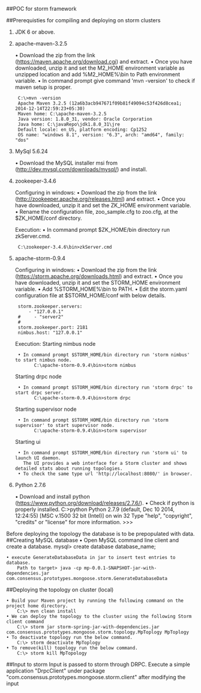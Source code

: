 ##POC for storm framework

##Prerequisties for compiling and deploying on storm clusters
1. JDK 6 or above.

2. apache-maven-3.2.5

	• Download the zip from the link (https://maven.apache.org/download.cgi) and extract.
	• Once you have downloaded, unzip it and set the M2_HOME environment variable as unzipped location and add %M2_HOME%\bin to Path environment variable.
	• In command prompt give command 'mvn -version' to check if maven setup is proper.

		C:\>mvn -version
		Apache Maven 3.2.5 (12a6b3acb947671f09b81f49094c53f426d8cea1; 2014-12-14T22:59:23+05:30)
		Maven home: C:\apache-maven-3.2.5
		Java version: 1.8.0_31, vendor: Oracle Corporation
		Java home: C:\javaRepo\jdk1.8.0_31\jre
		Default locale: en_US, platform encoding: Cp1252
		OS name: "windows 8.1", version: "6.3", arch: "amd64", family: "dos"

3. MySql 5.6.24

	• Download the MySQL installer msi from (http://dev.mysql.com/downloads/mysql/) and install.

4. zookeeper-3.4.6

   Configuring in windows:
	• Download the zip from the link (http://zookeeper.apache.org/releases.html) and extract.
	• Once you have downloaded, unzip it and set the ZK_HOME environment variable.
	• Rename the configuration file, zoo_sample.cfg to zoo.cfg, at the $ZK_HOME/conf directory.

   Execution:
	• In command prompt $ZK_HOME/bin directory run zkServer.cmd.

		C:\zookeeper-3.4.6\bin>zkServer.cmd

5. apache-storm-0.9.4

   Configuring in windows:
	• Download the zip from the link (https://storm.apache.org/downloads.html) and extract.
	• Once you have downloaded, unzip it and set the  STORM_HOME environment variable.
	• Add %STORM_HOME%\bin to PATH.
	• Edit the storm.yaml configuration file at $STORM_HOME/conf with below details.

		storm.zookeeper.servers:
		    - "127.0.0.1"
		#     - "server2"
		#
		storm.zookeeper.port: 2181
		nimbus.host: "127.0.0.1"


   Execution:
	  Starting nimbus node

		• In command prompt $STORM_HOME/bin directory run 'storm nimbus' to start nimbus node.
			  C:\apache-storm-0.9.4\bin>storm nimbus
	  Starting drpc node
	  	
	  	• In command prompt $STORM_HOME/bin directory run 'storm drpc' to start drpc server.
			  C:\apache-storm-0.9.4\bin>storm drpc

	  Starting supervisor node

		• In command prompt $STORM_HOME/bin directory run 'storm supervisor' to start supervisor node.
			  C:\apache-storm-0.9.4\bin>storm supervisor

	  Starting ui

		• In command prompt $STORM_HOME/bin directory run 'storm ui' to launch UI daemon.
		  The UI provides a web interface for a Storm cluster and shows detailed stats about running topologies.
		• To check the same type url 'http://localhost:8080/' in browser.


6. Python 2.7.6

	• Download and install python (https://www.python.org/download/releases/2.7.6/).
	• Check if python is properly installed.
		C:\>python
		Python 2.7.9 (default, Dec 10 2014, 12:24:55) [MSC v.1500 32 bit (Intel)] on win
		32
		Type "help", "copyright", "credits" or "license" for more information.
		>>>

Before deploying the topology the database is to be prepopulated with data.
##Creating MySQL database
	• Open MySQL command line client and create a database.
	  mysql> create database database_name;

	• execute GenerateDatabaseData in jar to insert test entries to database.
		Path to target> java -cp mp-0.0.1-SNAPSHOT-jar-with-dependencies.jar com.consensus.prototypes.mongoose.storm.GenerateDatabaseData


##Deploying the topology on cluster (local)

	• Build your Maven project by running the following command on the project home directory.
		C:\> mvn clean install
	• We can deploy the topology to the cluster using the following Storm client command
		C:\> storm jar storm-spring-jar-with-dependencies.jar com.consensus.prototypes.mongoose.storm.topology.MpToplogy MpToplogy
	• To deactivate topology run the below command.
		C:\> storm deactivate MpToplogy
	• To remove(kill) topology run the below command.
		C:\> storm kill MpTopology


##Input to storm
Input is passed to storm through DRPC. Execute a simple application "DrpcClient" under package "com.consensus.prototypes.mongoose.storm.client" after modifying the input
